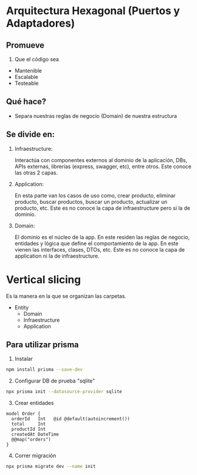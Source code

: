 # Arquitectura Hexagonal (Puertos y Adaptadores)

## Promueve
1. Que el código sea
- Mantenible
- Escalable
- Testeable
## Qué hace?
- Separa nuestras reglas de negocio (Domain) de nuestra estructura

## Se divide en:
1. Infraestructure:

    Interactúa con componentes externos al dominio de la aplicación, DBs, APIs externas, librerías (express, swagger, etc), entre otros.
    Este conoce las otras 2 capas.

2. Application:

    En esta parte van los casos de uso como, crear producto, eliminar producto, buscar productos, buscar un producto, actualizar un producto, etc.
    Este es no conoce la capa de infraestructure pero si la de dominio.

3. Domain:

    El dominio es el núcleo de la app. En este residen las reglas de negocio, entidades y lógica que define el comportamiento de la app. En este vienen las interfaces, clases, DTOs, etc.
    Este es no conoce la capa de application ni la de infraestructure.

# Vertical slicing
Es la manera en la que se organizan las carpetas.

- Entity
   - Domain
   - Infraestructure
   - Application

## Para utilizar prisma

1. Instalar
```bash
npm install prisma --save-dev
```
2. Configurar DB de prueba "sqlite"
```bash
npx prisma init --datasource-provider sqlite
```
3. Crear entidades
```prisma
model Order {
  orderId   Int   @id @default(autoincrement())
  total     Int
  productId Int
  createdAt DateTime
  @@map("orders")
}
```
4. Correr migración
```bash
npx prisma migrate dev --name init
```